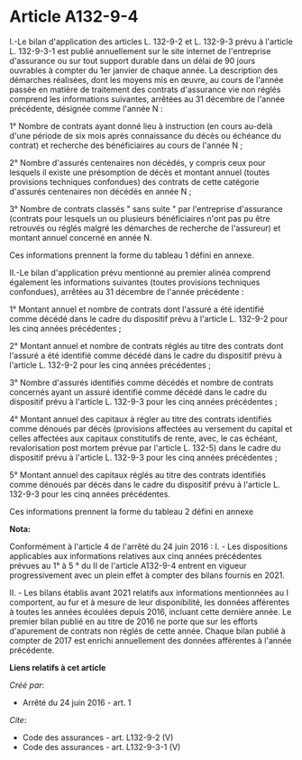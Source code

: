 # Article A132-9-4

I.-Le bilan d'application des articles L. 132-9-2 et L. 132-9-3 prévu à l'article L. 132-9-3-1 est publié annuellement sur le
site internet de l'entreprise d'assurance ou sur tout support durable dans un délai de 90 jours ouvrables à compter du 1er
janvier de chaque année. La description des démarches réalisées, dont les moyens mis en œuvre, au cours de l'année passée en
matière de traitement des contrats d'assurance vie non réglés comprend les informations suivantes, arrêtées au 31 décembre de
l'année précédente, désignée comme l'année N : 

1° Nombre de contrats ayant donné lieu à instruction (en cours au-delà d'une période de six mois après connaissance du décès
ou échéance du contrat) et recherche des bénéficiaires au cours de l'année N ; 

2° Nombre d'assurés centenaires non décédés, y compris ceux pour lesquels il existe une présomption de décès et montant
annuel (toutes provisions techniques confondues) des contrats de cette catégorie d'assurés centenaires non décédés en année
N ; 

3° Nombre de contrats classés " sans suite " par l'entreprise d'assurance (contrats pour lesquels un ou plusieurs
bénéficiaires n'ont pas pu être retrouvés ou réglés malgré les démarches de recherche de l'assureur) et montant annuel
concerné en année N. 

Ces informations prennent la forme du tableau 1 défini en annexe. 

II.-Le bilan d'application prévu mentionné au premier alinéa comprend également les informations suivantes (toutes provisions
techniques confondues), arrêtées au 31 décembre de l'année précédente : 

1° Montant annuel et nombre de contrats dont l'assuré a été identifié comme décédé dans le cadre du dispositif prévu à
l'article L. 132-9-2 pour les cinq années précédentes ; 

2° Montant annuel et nombre de contrats réglés au titre des contrats dont l'assuré a été identifié comme décédé dans le cadre
du dispositif prévu à l'article L. 132-9-2 pour les cinq années précédentes ; 

3° Nombre d'assurés identifiés comme décédés et nombre de contrats concernés ayant un assuré identifié comme décédé dans le
cadre du dispositif prévu à l'article L. 132-9-3 pour les cinq années précédentes ; 

4° Montant annuel des capitaux à régler au titre des contrats identifiés comme dénoués par décès (provisions affectées au
versement du capital et celles affectées aux capitaux constitutifs de rente, avec, le cas échéant, revalorisation post mortem
prévue par l'article L. 132-5) dans le cadre du dispositif prévu à l'article L. 132-9-3 pour les cinq années précédentes ; 

5° Montant annuel des capitaux réglés au titre des contrats identifiés comme dénoués par décès dans le cadre du dispositif
prévu à l'article L. 132-9-3 pour les cinq années précédentes. 

Ces informations prennent la forme du tableau 2 défini en annexe

**Nota:**

Conformément à l'article 4 de l'arrêté du 24 juin 2016 :  I. - Les dispositions applicables aux informations relatives aux
cinq années précédentes prévues au 1° à 5 ° du II de l'article A132-9-4 entrent en vigueur progressivement avec un plein
effet à compter des bilans fournis en 2021.

II. - Les bilans établis avant 2021 relatifs aux informations mentionnées au I comportent, au fur et à mesure de leur
disponibilité, les données afférentes à toutes les années écoulées depuis 2016, incluant cette dernière année. Le premier
bilan publié en au titre de 2016 ne porte que sur les efforts d'apurement de contrats non réglés de cette année. Chaque bilan
publié à compter de 2017 est enrichi annuellement des données afférentes à l'année précédente.

**Liens relatifs à cet article**

_Créé par_:

  - Arrêté du 24 juin 2016 - art. 1

_Cite_:

  - Code des assurances - art. L132-9-2 (V)
  - Code des assurances - art. L132-9-3-1 (V)
